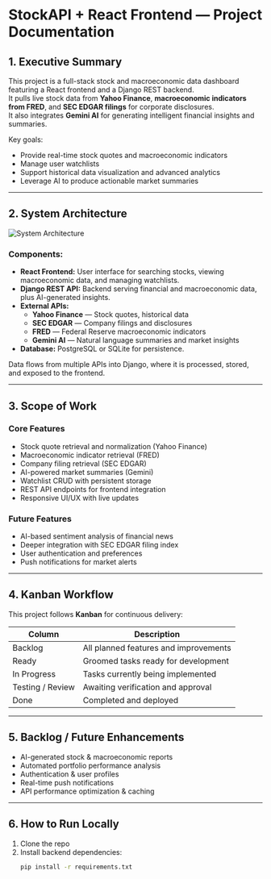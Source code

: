 # StockAPI + React Frontend — Project Documentation

## 1. Executive Summary

This project is a full-stack stock and macroeconomic data dashboard featuring a React frontend and a Django REST backend.  
It pulls live stock data from **Yahoo Finance**, **macroeconomic indicators from FRED**, and **SEC EDGAR filings** for corporate disclosures.  
It also integrates **Gemini AI** for generating intelligent financial insights and summaries.  

Key goals:
- Provide real-time stock quotes and macroeconomic indicators
- Manage user watchlists
- Support historical data visualization and advanced analytics
- Leverage AI to produce actionable market summaries

---

## 2. System Architecture

![System Architecture](docs/system-architecture.png)

### Components:
- **React Frontend:** User interface for searching stocks, viewing macroeconomic data, and managing watchlists.
- **Django REST API:** Backend serving financial and macroeconomic data, plus AI-generated insights.
- **External APIs:**  
  - **Yahoo Finance** — Stock quotes, historical data  
  - **SEC EDGAR** — Company filings and disclosures  
  - **FRED** — Federal Reserve macroeconomic indicators  
  - **Gemini AI** — Natural language summaries and market insights
- **Database:** PostgreSQL or SQLite for persistence.

Data flows from multiple APIs into Django, where it is processed, stored, and exposed to the frontend.

---

## 3. Scope of Work

### Core Features
- Stock quote retrieval and normalization (Yahoo Finance)
- Macroeconomic indicator retrieval (FRED)
- Company filing retrieval (SEC EDGAR)
- AI-powered market summaries (Gemini)
- Watchlist CRUD with persistent storage
- REST API endpoints for frontend integration
- Responsive UI/UX with live updates

### Future Features
- AI-based sentiment analysis of financial news
- Deeper integration with SEC EDGAR filing index
- User authentication and preferences
- Push notifications for market alerts

---

## 4. Kanban Workflow

This project follows **Kanban** for continuous delivery:

| Column | Description |
|--------|-------------|
| Backlog | All planned features and improvements |
| Ready | Groomed tasks ready for development |
| In Progress | Tasks currently being implemented |
| Testing / Review | Awaiting verification and approval |
| Done | Completed and deployed |

---

## 5. Backlog / Future Enhancements
- AI-generated stock & macroeconomic reports
- Automated portfolio performance analysis
- Authentication & user profiles
- Real-time push notifications
- API performance optimization & caching

---

## 6. How to Run Locally

1. Clone the repo  
2. Install backend dependencies:  
   ```bash
   pip install -r requirements.txt
